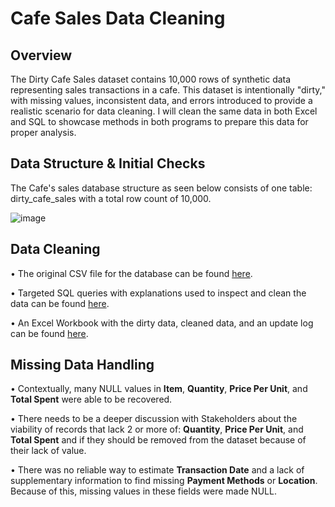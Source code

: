 # Cafe Sales Data Cleaning
## Overview
The Dirty Cafe Sales dataset contains 10,000 rows of synthetic data representing sales transactions in a cafe. This dataset is intentionally "dirty," with missing values, inconsistent data, and errors introduced to provide a realistic scenario for data cleaning.
I will clean the same data in both Excel and SQL to showcase methods in both programs to prepare this data for proper analysis.

## Data Structure & Initial Checks
The Cafe's sales database structure as seen below consists of one table: dirty_cafe_sales with a total row count of 10,000.

![image](https://github.com/user-attachments/assets/c45ee0fd-c37f-41c2-a3f8-5a0785a195e0)

## Data Cleaning
• The original CSV file for the database can be found [here](https://github.com/nbellinder/Cafe_Sales_Data_Cleaning/blob/main/dirty_cafe_sales.csv).

• Targeted SQL queries with explanations used to inspect and clean the data can be found [here](https://github.com/nbellinder/Cafe_Sales_Data_Cleaning/blob/main/SQL%20Dataset%20Cleaning%20Queries).

• An Excel Workbook with the dirty data, cleaned data, and an update log can be found [here](https://github.com/nbellinder/Cafe_Sales_Data_Cleaning/blob/main/dirty_cafe_sales_clean.xlsx).

## Missing Data Handling

• Contextually, many NULL values in **Item**, **Quantity**, **Price Per Unit**, and **Total Spent** were able to be recovered.

• There needs to be a deeper discussion with Stakeholders about the viability of records that lack 2 or more of: **Quantity**, **Price Per Unit**, and **Total Spent** and if they should be removed from the dataset because of their lack of value.

• There was no reliable way to estimate **Transaction Date** and a lack of supplementary information to find missing **Payment Methods** or **Location**. Because of this, missing values in these fields were made NULL.
